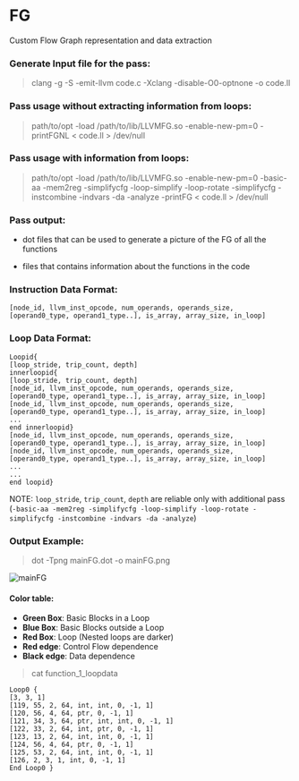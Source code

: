 # FG
Custom Flow Graph representation and data extraction

### Generate Input file for the pass:

> clang -g -S -emit-llvm code.c -Xclang -disable-O0-optnone -o code.ll

### Pass usage without extracting information from loops:

> path/to/opt -load /path/to/lib/LLVMFG.so -enable-new-pm=0 -printFGNL < code.ll > /dev/null

### Pass usage with information from loops:

> path/to/opt -load /path/to/lib/LLVMFG.so -enable-new-pm=0 -basic-aa -mem2reg -simplifycfg -loop-simplify -loop-rotate -simplifycfg -instcombine -indvars -da -analyze -printFG < code.ll > /dev/null

### Pass output:

- dot files that can be used to generate a picture of the FG of all the functions

- files that contains information about the functions in the code


### Instruction Data Format:

`[node_id, llvm_inst_opcode, num_operands, operands_size, [operand0_type, operand1_type..], is_array, array_size, in_loop]`

### Loop Data Format:

```
Loopid{
[loop_stride, trip_count, depth]
innerloopid{
[loop_stride, trip_count, depth]
[node_id, llvm_inst_opcode, num_operands, operands_size, [operand0_type, operand1_type..], is_array, array_size, in_loop]
[node_id, llvm_inst_opcode, num_operands, operands_size, [operand0_type, operand1_type..], is_array, array_size, in_loop]
...
end innerloopid}
[node_id, llvm_inst_opcode, num_operands, operands_size, [operand0_type, operand1_type..], is_array, array_size, in_loop]
[node_id, llvm_inst_opcode, num_operands, operands_size, [operand0_type, operand1_type..], is_array, array_size, in_loop]
...
...
end loopid}
```

NOTE: `loop_stride`, `trip_count`, `depth` are reliable only with additional pass (`-basic-aa -mem2reg -simplifycfg -loop-simplify -loop-rotate -simplifycfg -instcombine -indvars -da -analyze`)

### Output Example: 

> dot -Tpng mainFG.dot -o mainFG.png

![mainFG](https://user-images.githubusercontent.com/26326254/130455742-3fdb5dc6-5a24-435e-bf75-a55116d8c6dc.png)

#### Color table:
- **Green Box**: Basic Blocks in a Loop
- **Blue Box**: Basic Blocks outside a Loop
- **Red Box**: Loop (Nested loops are darker)
- **Red edge**: Control Flow dependence
- **Black edge**: Data dependence


> cat function_1_loopdata

```
Loop0 {
[3, 3, 1]
[119, 55, 2, 64, int, int, 0, -1, 1]
[120, 56, 4, 64, ptr, 0, -1, 1]
[121, 34, 3, 64, ptr, int, int, 0, -1, 1]
[122, 33, 2, 64, int, ptr, 0, -1, 1]
[123, 13, 2, 64, int, int, 0, -1, 1]
[124, 56, 4, 64, ptr, 0, -1, 1]
[125, 53, 2, 64, int, int, 0, -1, 1]
[126, 2, 3, 1, int, 0, -1, 1]
End Loop0 }
```


